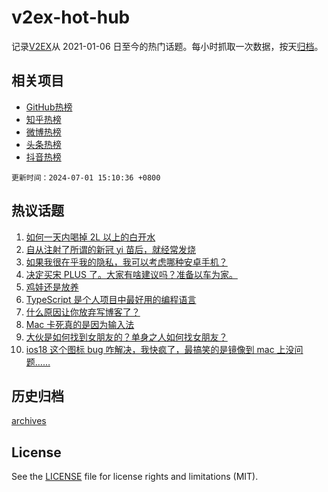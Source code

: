 # v2ex-hot-hub

 记录[V2EX](https://www.v2ex.com/)从 2021-01-06 日至今的热门话题。每小时抓取一次数据，按天[归档](archives)。
 
 ## 相关项目

- [GitHub热榜](https://github.com/lonnyzhang423/github-hot-hub)
- [知乎热榜](https://github.com/lonnyzhang423/zhihu-hot-hub)
- [微博热榜](https://github.com/lonnyzhang423/weibo-hot-hub)
- [头条热榜](https://github.com/lonnyzhang423/toutiao-hot-hub)
- [抖音热榜](https://github.com/lonnyzhang423/douyin-hot-hub)


 `更新时间：2024-07-01 15:10:36 +0800`

## 热议话题

1. [如何一天内喝掉 2L 以上的白开水](https://www.v2ex.com/t/1053698)
1. [自从注射了所谓的新冠 yi 苗后，就经常发烧](https://www.v2ex.com/t/1053809)
1. [如果我很在乎我的隐私，我可以考虑哪种安卓手机？](https://www.v2ex.com/t/1053781)
1. [决定买宋 PLUS 了。大家有啥建议吗？准备以车为家。](https://www.v2ex.com/t/1053715)
1. [鸡娃还是放养](https://www.v2ex.com/t/1053880)
1. [TypeScript 是个人项目中最好用的编程语言](https://www.v2ex.com/t/1053837)
1. [什么原因让你放弃写博客了？](https://www.v2ex.com/t/1053721)
1. [Mac 卡死真的是因为输入法](https://www.v2ex.com/t/1053751)
1. [大伙是如何找到女朋友的？单身之人如何找女朋友？](https://www.v2ex.com/t/1053885)
1. [ios18 这个图标 bug 咋解决，我快疯了，最搞笑的是镜像到 mac 上没问题……](https://www.v2ex.com/t/1053806)

## 历史归档

[archives](archives)

## License

See the [LICENSE](LICENSE) file for license rights and limitations (MIT).
